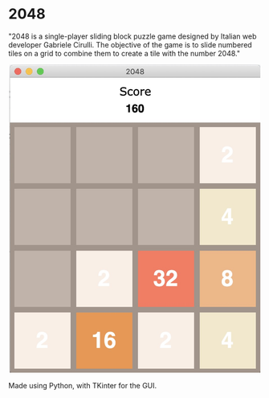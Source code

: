 # 2048
"2048 is a single-player sliding block puzzle game designed by Italian web developer Gabriele Cirulli.
The objective of the game is to slide numbered tiles on a grid to combine them to create a tile with the number 2048."

<p align="center">
  <img src="2048_screen.jpg" width="500">
</p>

Made using Python, with TKinter for the GUI.
